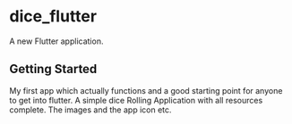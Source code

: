 # dice_flutter

A new Flutter application.

## Getting Started
My first app which actually functions and a good starting point for anyone to get into flutter.
A simple dice Rolling Application with all resources complete. The images and the app icon etc.
